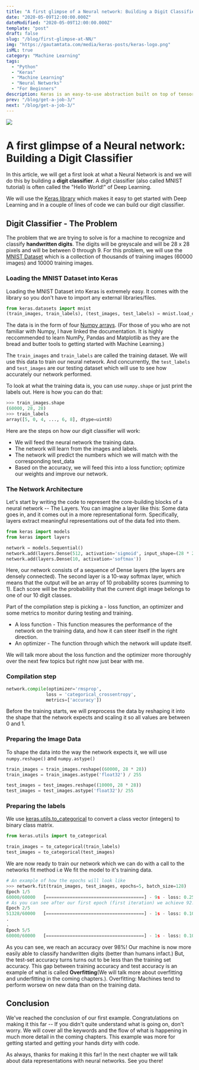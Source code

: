 ```yaml
---
title: "A first glimpse of a Neural network: Building a Digit Classifier"
date: "2020-05-09T12:00:00.000Z"
dateModified: "2020-05-09T12:00:00.000Z"
template: "post"
draft: false
slug: "/blog/first-glimpse-at-NN/"
img: "https://gautamtata.com/media/keras-posts/keras-logo.png"
isML: true
category: "Machine Learning"
tags:
  - "Python"
  - "Keras"
  - "Machine Learning"
  - "Neural Networks"
  - "For Beginners"
description: Keras is an easy-to-use abstraction built on top of tensorflow. Let's use Keras to build our first "hello world" of Machine Learning - The Digit Classifier
prev: "/blog/get-a-job-3/"
next: "/blog/get-a-job-3/"
---
```


![](./media-link/keras-posts/keras-logo.png)


# A first glimpse of a Neural network: Building a Digit Classifier

In this article, we will get a first look at what a Neural Network is and we will do this by building a **digit classifier**. A digit classifier (also called MNIST tutorial) is often called the "Hello World!" of Deep Learning.

 We will use the [Keras library](https://www.keras.io) which makes it easy to get started with Deep Learning and in a couple of lines of code we can build our digit classifier.

## Digit Classifier - The Problem

The problem that we are trying to solve is for a machine to recognize and classify **handwritten digits**. The digits will be greyscale and will be 28 x 28 pixels and will be between 0 through 9. For this problem, we will use the [MNIST Dataset]() which is a collection of thousands of training images (60000 images) and 10000 training images.

### Loading the MNIST Dataset into Keras

Loading the MNIST Dataset into Keras is extremely easy. It comes with the library so you don't have to import any external libraries/files. 

```python
from keras.datasets import mnist
(train_images, train_labels), (test_images, test_labels) = mnist.load_data()
```

The data is in the form of four [Numpy arrays](https://numpy.org/). (For those of you who are not familiar with Numpy, I have linked the documentation. It is highly reccommended to learn NumPy, Pandas and Matplotlib as they are the bread and butter tools to getting started with Machine Learning.)

The ```train_images``` and ```train_labels``` are called the training dataset. We will use this data to train our neural network. And concurrently, the ```test_labels``` and ```test_images``` are our testing dataset which will use to see how accurately our network performed.

To look at what the training data is, you can use ```numpy.shape``` or just print the labels out. Here is how you can do that:

``` python
>>> train_images.shape
(60000, 28, 28)
>>> train_labels
array([5, 0, 4, ..., 6, 8], dtype=uint8)
```


Here are the steps on how our digit classifier will work:

* We will feed the neural network the training data.
* The network will learn from the images and labels.
* The network will predict the numbers which we will match with the corresponding test_data
* Based on the accuracy, we will feed this into a loss function; optimize our weights and improve our network.

### The Network Architecture

Let's start by writing the code to represent the core-building blocks of a neural network -- The Layers. You can imagine a layer like this: Some data goes in, and it comes out in a more representational form. Specifically, layers extract meaningful representations out of the data fed into them.

```python
from keras import models
from keras import layers

network = models.Sequential()
network.add(layers.Dense(512, activation='sigmoid', input_shape=(28 * 28, )))
network.add(layers.Dense(10, activation='softmax'))
```

Here, our network consists of a sequence of Dense layers (the layers are densely connected). The second layer is a 10-way softmax layer, which means that the output will be an array of 10 probability scores (summing to 1). Each score will be the probabiliity that the current digit image belongs to one of our 10 digit classes.

Part of the compilation step is picking a - loss function, an optimizer and some metrics to monitor during testing and training.

- A loss function - This function measures the performance of the network on the training data, and how it can steer itself in the right direction.
- An optimizer - The function through which the network will update itself.

We will talk more about the loss function and the optimizer more thoroughly over the next few topics but right now just bear with me.

### Compilation step

```python
network.compile(optimizer='rmsprop',
               loss = 'categorical_crossentropy',
               metrics=['accuracy'])
```

Before the training starts, we will preprocess the data by reshaping it into the shape that the network expects and scaling it so all values are between 0 and 1.

### Preparing the Image Data

To shape the data into the way the network expects it, we will use ```numpy.reshape()``` and ```numpy.astype()```

```python
train_images = train_images.reshape((60000, 28 * 28))
train_images = train_images.astype('float32') / 255

test_images = test_images.reshape((10000, 28 * 28))
test_images = test_images.astype('float32')/ 255
```

### Preparing the labels

We use [keras.utils.to_categorical](https://keras.io/api/utils/python_utils/#to_categorical-function) to convert a class vector (integers) to binary class matrix.

``` python
from keras.utils import to_categorical

train_images = to_categorical(train_labels)
test_images = to_categorical(test_images)
```

We are now ready to train our network which we can do with a call to the networks fit method i.e We fit the model to it's training data.

```python
# An example of how the epochs will look like
>>> network.fit(train_images, test_images, epochs=5, batch_size=128)
Epoch 1/5
60000/60000   [=====================================] - 9s - loss: 0.2524 - acc:0.9273
# As you can see after our first epoch (first iteration) we achieve 92.73% accuracy.
Epoch 2/5
51328/60000   [=====================================] - 1s - loss: 0.1035 - acc:0.9692
.
.
Epoch 5/5
60000/60000   [=====================================] - 1s - loss: 0.1002 - acc:0.9793
```

As you can see, we reach an accuracy over 98%! Our machine is now more easily able to classify handwritten digits (better than humans infact.) But, the test-set accuracy turns turns out to be less than the training set accuracy. This gap between training accuracy and test accuracy is an example of what is called **Overfitting**(We will talk more about overfitting and underfitting in the coming chapters.). Overfitting: Machines tend to perform worsew on new data than on the training data.

## Conclusion

We've reached the conclusion of our first example. Congratulations on making it this far -- If you didn't quite understand what is going on, don't worry. We will cover all the keywords and the flow of what is happening in much more detail in the coming chapters. This example was more for getting started and getting your hands dirty with code.

As always, thanks for making it this far! In the next chapter we will talk about data representations with neural networks. See you there!







